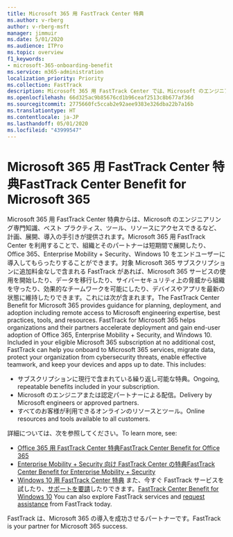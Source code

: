 ```yaml
---
title: Microsoft 365 用 FastTrack Center 特典
ms.author: v-rberg
author: v-rberg-msft
manager: jimmuir
ms.date: 5/01/2020
ms.audience: ITPro
ms.topic: overview
f1_keywords:
- microsoft-365-onboarding-benefit
ms.service: m365-administration
localization_priority: Priority
ms.collection: FastTrack
description: Microsoft 365 用 FastTrack Center では、Microsoft のエンジニアリング専門知識、ベスト プラクティス、ツール、リソースにアクセスできるなど、計画、展開、導入の手引きが提供されます。Microsoft 365 用 FastTrack Center を利用することで、組織とそのパートナーは短期間で展開したり、Office 365、Windows 10、Enterprise Mobility + Security をエンドユーザーに導入してもらったりすることができます。
ms.openlocfilehash: 66d325ac9b85676cd1b96ceaf2513c8b677af36d
ms.sourcegitcommit: 2775660fc5ccab2e92aee9383e326dba22b7a16b
ms.translationtype: HT
ms.contentlocale: ja-JP
ms.lasthandoff: 05/01/2020
ms.locfileid: "43999547"
---
```

# <a name="fasttrack-center-benefit-for-microsoft-365"></a><span data-ttu-id="465f8-104">Microsoft 365 用 FastTrack Center 特典</span><span class="sxs-lookup"><span data-stu-id="465f8-104">FastTrack Center Benefit for Microsoft 365</span></span>

<span data-ttu-id="465f8-p102">Microsoft 365 用 FastTrack Center 特典からは、Microsoft のエンジニアリング専門知識、ベスト プラクティス、ツール、リソースにアクセスできるなど、計画、展開、導入の手引きが提供されます。Microsoft 365 用 FastTrack Center を利用することで、組織とそのパートナーは短期間で展開したり、Office 365、Enterprise Mobility + Security、Windows 10 をエンドユーザーに導入してもらったりすることができます。対象 Microsoft 365 サブスクリプションに追加料金なしで含まれる FastTrack があれば、Microsoft 365 サービスの使用を開始したり、データを移行したり、サイバーセキュリティ上の脅威から組織を守ったり、効果的なチームワークを可能にしたり、デバイスやアプリを最新の状態に維持したりできます。これには次が含まれます。</span><span class="sxs-lookup"><span data-stu-id="465f8-p102">The FastTrack Center Benefit for Microsoft 365 provides guidance for planning, deployment, and adoption including remote access to Microsoft engineering expertise, best practices, tools, and resources. FastTrack for Microsoft 365 helps organizations and their partners accelerate deployment and gain end-user adoption of Office 365, Enterprise Mobility + Security, and Windows 10. Included in your eligible Microsoft 365 subscription at no additional cost, FastTrack can help you onboard to Microsoft 365 services, migrate data, protect your organization from cybersecurity threats, enable effective teamwork, and keep your devices and apps up to date. This includes:</span></span>

- <span data-ttu-id="465f8-109">サブスクリプションに現行で含まれている繰り返し可能な特典。</span><span class="sxs-lookup"><span data-stu-id="465f8-109">Ongoing, repeatable benefits included in your subscription.</span></span>
- <span data-ttu-id="465f8-110">Microsoft のエンジニアまたは認定パートナーによる配信。</span><span class="sxs-lookup"><span data-stu-id="465f8-110">Delivery by Microsoft engineers or approved partners.</span></span>
- <span data-ttu-id="465f8-111">すべてのお客様が利用できるオンラインのリソースとツール。</span><span class="sxs-lookup"><span data-stu-id="465f8-111">Online resources and tools available to all customers.</span></span>
  
<span data-ttu-id="465f8-112">詳細については、次を参照してください。</span><span class="sxs-lookup"><span data-stu-id="465f8-112">To learn more, see:</span></span>

- [<span data-ttu-id="465f8-113">Office 365 用 FastTrack Center 特典</span><span class="sxs-lookup"><span data-stu-id="465f8-113">FastTrack Center Benefit for Office 365</span></span>](O365-fasttrack-benefit-for-office-365.md) 
- [<span data-ttu-id="465f8-114">Enterprise Mobility + Security 向け FastTrack Center の特典</span><span class="sxs-lookup"><span data-stu-id="465f8-114">FastTrack Center Benefit for Enterprise Mobility + Security</span></span>](EMS-fasttrack-benefit-for-EMS.md)
- <span data-ttu-id="465f8-115">[Windows 10 用 FastTrack Center 特典](Win-10-fasttrack-benefit-for-Windows-10.md) また、今すぐ FastTrack サービスを試したり、[サポートを要請](https://go.microsoft.com/fwlink/p/?LinkId=2003903)したりできます。</span><span class="sxs-lookup"><span data-stu-id="465f8-115">[FastTrack Center Benefit for Windows 10](Win-10-fasttrack-benefit-for-Windows-10.md) You can also explore FastTrack services and [request assistance](https://go.microsoft.com/fwlink/p/?LinkId=2003903) from FastTrack today.</span></span>

<span data-ttu-id="465f8-116">FastTrack は、Microsoft 365 の導入を成功させるパートナーです。</span><span class="sxs-lookup"><span data-stu-id="465f8-116">FastTrack is your partner for Microsoft 365 success.</span></span>
  